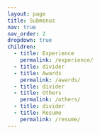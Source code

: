 ```yaml
---
layout: page
title: Submenus
nav: true
nav_order: 2
dropdown: true
children:
  - title: Experience
    permalink: /experience/
  - title: divider
  - title: Awards
    permalink: /awards/
  - title: divider
  - title: Others
    permalink: /others/
  - title: divider
  - title: Resume
    permalink: /resume/
---
```

